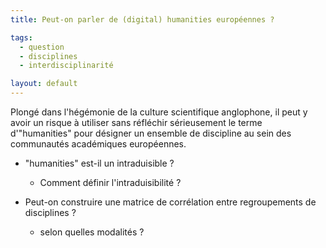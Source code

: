 ```yaml
---
title: Peut-on parler de (digital) humanities européennes ?

tags:
  - question
  - disciplines
  - interdisciplinarité

layout: default
---
```


Plongé dans l'hégémonie de la culture scientifique anglophone, il peut y avoir un risque à utiliser sans réfléchir sérieusement le terme d'"humanities" pour désigner un ensemble de discipline au sein des communautés académiques européennes.

- "humanities" est-il un intraduisible ?

  - Comment définir l'intraduisibilité ?

- Peut-on construire une matrice de corrélation entre regroupements de disciplines ?

  - selon quelles modalités ?